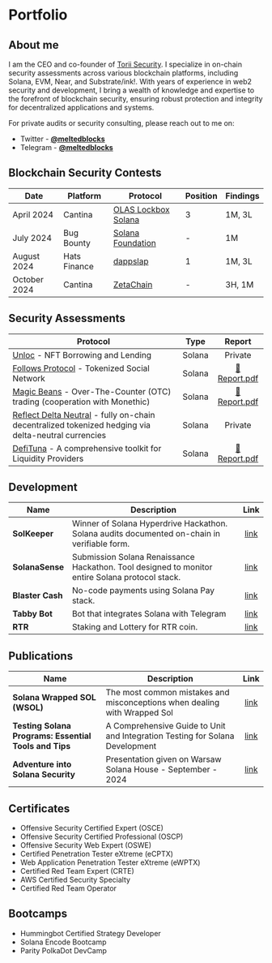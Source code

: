 # Portfolio

## About me

I am the CEO and co-founder of [Torii Security](https://torii.team). I specialize in on-chain security assessments across various blockchain platforms, including Solana, EVM, Near, and Substrate/ink!. With years of experience in web2 security and development, I bring a wealth of knowledge and expertise to the forefront of blockchain security, ensuring robust protection and integrity for decentralized applications and systems.

For private audits or security consulting, please reach out to me on:
- Twitter - [**@meltedblocks**](https://twitter.com/meltedblocks) 
- Telegram - [**@meltedblocks**](https://t.me/meltedblocks)

## Blockchain Security Contests

| Date       | Platform      | Protocol     | Position      | Findings       | 
|------------|---------------|--------------|---------------|------------------|
| April 2024 | Cantina | [OLAS Lockbox Solana](https://x.com/cantinaxyz/status/1769846698514231628)| 3 | 1M, 3L |
| July 2024 | Bug Bounty | [Solana Foundation](https://solana.com)| - | 1M |
| August 2024 | Hats Finance | [dappslap](https://app.hats.finance/audit-competitions/dappslap-0x714ab4fe6afdfeb750f54cf1d4bae32cc60b5f31/leaderboard)| 1 | 1M, 3L | 
| October 2024 | Cantina | [ZetaChain](https://cantina.xyz/competitions/80a33cf0-ad69-4163-a269-d27756aacb5e)| - | 3H, 1M | 


## Security Assessments

| Protocol | Type | Report |
| - | - | :-: |
| [Unloc](https://www.unloc.xyz) - NFT Borrowing and Lending  | Solana | Private |
| [Follows Protocol](https://follows.app/) - Tokenized Social Network  | Solana| [📄 Report.pdf](https://github.com/Torii-Security/audits/blob/main/solana/torii_follows_report_final.pdf) |
| [Magic Beans](https://magicbeans.fun/) - Over-The-Counter (OTC) trading (cooperation with Monethic) | Solana | [📄 Report.pdf](https://github.com/Monethic/portfolio/blob/main/audit-reports/Smart%20Contract%20Audit%20Report%20-%20Magic%20Beans%20-%20Final.pdf) |
| [Reflect Delta Neutral](https://reflect.cx) - fully on-chain decentralized tokenized hedging via delta-neutral currencies | Solana | Private |
| [DefiTuna](https://defituna.com/) - A comprehensive toolkit for Liquidity Providers | Solana | [📄 Report.pdf](https://github.com/Torii-Security/audits/blob/main/solana/torii-defituna-report.pdf) |

## Development

| Name | Description | Link |
| - | - | :-: |
| **SolKeeper** | Winner of Solana Hyperdrive Hackathon. Solana audits documented on-chain in verifiable form. | [link](https://github.com/Torii-Security/solkeeper)|
| **SolanaSense** | Submission Solana Renaissance Hackathon. Tool designed to monitor entire Solana protocol stack. | [link](https://github.com/Torii-Security/solanasense) |
| **Blaster Cash** | No-code payments using Solana Pay stack. | [link](https://github.com/meltedblocks/blaster-cash-public)
| **Tabby Bot** | Bot that integrates Solana with Telegram | [link](https://docs.tabby.bot)
| **RTR** | Staking and Lottery for RTR coin. | [link](https://x.com/toriisecurity/status/1838666520701854070)

## Publications

| Name | Description | Link |
| - | - | :-: |
| **Solana Wrapped SOL (WSOL)** | The most common mistakes and misconceptions when dealing with Wrapped Sol | [link](https://toriisecurity.substack.com/p/solana-wrapped-sol-wsol-all-you-need)|
| **Testing Solana Programs: Essential Tools and Tips** | A Comprehensive Guide to Unit and Integration Testing for Solana Development | [link](https://toriisecurity.substack.com/p/testing-solana-programs-essential)|
| **Adventure into Solana Security** | Presentation given on Warsaw Solana House - September - 2024 | [link](https://github.com/meltedblocks/portfolio/blob/main/presentations/adventure-into-solana-security.pdf)|

## Certificates

- Offensive Security Certified Expert (OSCE)
- Offensive Security Certified Professional (OSCP)
- Offensive Security Web Expert (OSWE)
- Certified Penetration Tester eXtreme (eCPTX)
- Web Application Penetration Tester eXtreme (eWPTX)
- Certified Red Team Expert (CRTE)
- AWS Certified Security Specialty
- Certified Red Team Operator

## Bootcamps

- Hummingbot Certified Strategy Developer
- Solana Encode Bootcamp
- Parity PolkaDot DevCamp

